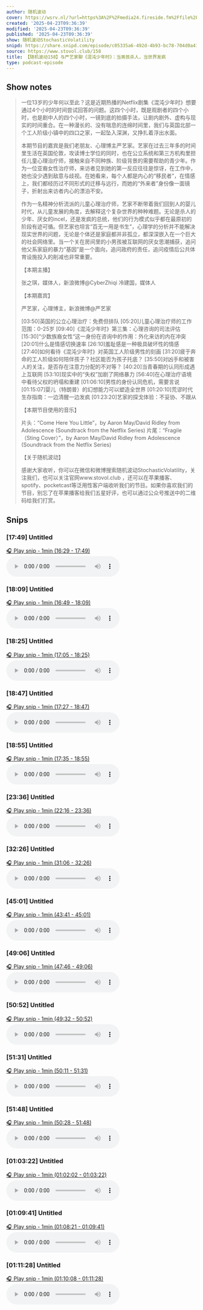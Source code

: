 ```yaml
---
author: 随机波动
cover: https://wsrv.nl/?url=https%3A%2F%2Fmedia24.fireside.fm%2Ffile%2Ffireside-images-2024%2Fpodcasts%2Fimages%2Fa%2Fa05075d5-4f3a-45ac-afff-580f795c5d77%2Fcover.jpg%3Fv%3D1&w=200&h=200
created: '2025-04-23T09:36:39'
modified: '2025-04-23T09:36:39'
published: '2025-04-23T09:36:39'
show: 随机波动StochasticVolatility
snipd: https://share.snipd.com/episode/c05335a6-492d-4b93-bc78-704d0a411dbc
source: https://www.stovol.club/158
title: 【随机波动158】与严艺家聊《混沌少年时》：当男孩杀人，当世界发疯
type: podcast-episode
---
```



## Show notes
> 一位13岁的少年何以至此？这是近期热播的Netflix剧集《混沌少年时》想要通过4个小时的时间尝试回答的问题。这四个小时，既是观剧者的四个小时，也是剧中人的四个小时，一镜到底的拍摄手法，让剧内剧外、虚构与现实的时间重合。在一种漫长的、没有喘息的连绵时间里，我们与英国北部一个工人阶级小镇中的四口之家，一起坠入深渊，又挣扎着浮出水面。
> 
> 
> 本期节目的嘉宾是我们老朋友、心理博主严艺家。艺家在过去三年多的时间里生活在英国伦敦，攻读博士学位的同时，也在公立系统和第三方机构里担任儿童心理治疗师，接触来自不同种族、阶级背景的需要帮助的青少年。作为一位亚裔女性治疗师，来访者见到她的第一反应往往是惊讶，在工作中，她也没少遇到敌意与歧视。在她看来，每个人都是内心的“移民者”，在情感上，我们都经历过不同形式的迁移与远行，而她的“外来者”身份像一面镜子，折射出来访者内心的漂泊不安。
> 
> 
> 作为一名精神分析流派的儿童心理治疗师，艺家不断带着我们回到人的婴儿时代，从儿童发展的角度，去解释这个复杂世界的种种难题。无论是杀人的少年、厌女的incel，还是发疯的总统，他们的行为模式似乎都在最原初的阶段有迹可循。但艺家也坦言“百无一用是书生”，心理学的分析并不能解决现实世界的问题，无论是个体还是家庭都并非孤立，都深深嵌入在一个巨大的社会网络里。当一个关在房间里的小男孩被互联网的厌女思潮捕获，追问他父系家庭的暴力“基因”是一个面向，追问政府的责任，追问疫情后公共体育设施投入的削减也非常重要。
> 
> 
> 【本期主播】
> 
> 
> 张之琪，媒体人，新浪微博@CyberZhiqi 
> 冷建国，媒体人
> 
> 
> 【本期嘉宾】
> 
> 
> 严艺家，心理博主，新浪微博@严艺家
> 
> 
> [03:50]英国的公立心理治疗：免费但排队 
> [05:20]儿童心理治疗师的工作范围：0-25岁 
> [09:40]《混沌少年时》第三集：心理咨询的司法评估 
> [15:30]“少数族裔女性“这一身份在咨询中的作用：外化来访的内在冲突 
> [20:01]什么是情感切换速率 
> [26:10]羞耻感是一种极具破坏性的情感 
> [27:40]如何看待《混沌少年时》对英国工人阶级男性的刻画 
> [31:20]疲于奔命的工人阶级如何陪伴孩子？社区能否为孩子托底？ 
> [35:50]对凶手和被害人的关注，是否存在注意力分配的不对等？ 
> [40:20]当青春期的认同形成遇上互联网 
> [53:10]现实中的“失权”加剧了网络暴力 
> [56:40]在心理治疗语境中看待父权的坍塌和重建 
> [01:06:10]男性的身份认同危机，需要言说 
> [01:15:07]婴儿（特朗普）的幻想能力可以塑造全世界 
> [01:20:10]荒谬时代生存指南：一边清醒一边发疯 
> [01:23:20]艺家的探戈体验：不妥协、不跟从
> 
> 
> 【本期节目使用的音乐】
> 
> 
> 片头：“Come Here You Little”，by Aaron May/David Ridley from Adolescence (Soundtrack from the Netflix Series) 
> 片尾：“Fragile（Sting Cover）”，by Aaron May/David Ridley from Adolescence (Soundtrack from the Netflix Series)
> 
> 
> 【关于随机波动】
> 
> 
> 感谢大家收听，你可以在微信和微博搜索随机波动StochasticVolatility，关注我们，也可以关注官网www.stovol.club ，还可以在苹果播客、spotify、pocketcast等泛用性客户端收听我们的节目。如果你喜欢我们的节目，别忘了在苹果播客给我们五星好评，也可以通过公众号推送中的二维码给我们打赏。

## Snips
### [17:49] Untitled
[🎧 Play snip - 1min️ (16:29 - 17:49)](https://share.snipd.com/snip/4fc27917-b080-4bb2-90f8-47eeb3665653)
<audio controls> <source src="https://aphid.fireside.fm/d/1437767933/a05075d5-4f3a-45ac-afff-580f795c5d77/74d0d19a-c873-41ef-8f29-eeec380d0a70.mp3#t=16:29,17:49"> </audio>
### [18:09] Untitled
[🎧 Play snip - 1min️ (16:49 - 18:09)](https://share.snipd.com/snip/0a787436-0322-45f8-8a39-5b3548a265c2)
<audio controls> <source src="https://aphid.fireside.fm/d/1437767933/a05075d5-4f3a-45ac-afff-580f795c5d77/74d0d19a-c873-41ef-8f29-eeec380d0a70.mp3#t=16:49,18:09"> </audio>
### [18:25] Untitled
[🎧 Play snip - 1min️ (17:05 - 18:25)](https://share.snipd.com/snip/468fa9b9-2f6c-4027-a167-d81a754d8347)
<audio controls> <source src="https://aphid.fireside.fm/d/1437767933/a05075d5-4f3a-45ac-afff-580f795c5d77/74d0d19a-c873-41ef-8f29-eeec380d0a70.mp3#t=17:05,18:25"> </audio>
### [18:47] Untitled
[🎧 Play snip - 1min️ (17:27 - 18:47)](https://share.snipd.com/snip/f1eee03d-6743-4f6c-9559-8281a5eb9def)
<audio controls> <source src="https://aphid.fireside.fm/d/1437767933/a05075d5-4f3a-45ac-afff-580f795c5d77/74d0d19a-c873-41ef-8f29-eeec380d0a70.mp3#t=17:27,18:47"> </audio>
### [18:55] Untitled
[🎧 Play snip - 1min️ (17:35 - 18:55)](https://share.snipd.com/snip/087fe8d7-ff23-4158-8373-f7782db092d6)
<audio controls> <source src="https://aphid.fireside.fm/d/1437767933/a05075d5-4f3a-45ac-afff-580f795c5d77/74d0d19a-c873-41ef-8f29-eeec380d0a70.mp3#t=17:35,18:55"> </audio>
### [23:36] Untitled
[🎧 Play snip - 1min️ (22:16 - 23:36)](https://share.snipd.com/snip/e396ca5f-549d-40f8-b799-1327a331c40b)
<audio controls> <source src="https://aphid.fireside.fm/d/1437767933/a05075d5-4f3a-45ac-afff-580f795c5d77/74d0d19a-c873-41ef-8f29-eeec380d0a70.mp3#t=22:16,23:36"> </audio>
### [32:26] Untitled
[🎧 Play snip - 1min️ (31:06 - 32:26)](https://share.snipd.com/snip/051cbb5b-4a93-4f22-8d47-560679e1eced)
<audio controls> <source src="https://aphid.fireside.fm/d/1437767933/a05075d5-4f3a-45ac-afff-580f795c5d77/74d0d19a-c873-41ef-8f29-eeec380d0a70.mp3#t=31:06,32:26"> </audio>
### [45:01] Untitled
[🎧 Play snip - 1min️ (43:41 - 45:01)](https://share.snipd.com/snip/ee381f73-397e-42ab-a110-ff39bb8008d0)
<audio controls> <source src="https://aphid.fireside.fm/d/1437767933/a05075d5-4f3a-45ac-afff-580f795c5d77/74d0d19a-c873-41ef-8f29-eeec380d0a70.mp3#t=43:41,45:01"> </audio>
### [49:06] Untitled
[🎧 Play snip - 1min️ (47:46 - 49:06)](https://share.snipd.com/snip/846fbef9-150d-4ef6-9fab-3e8c33e81a35)
<audio controls> <source src="https://aphid.fireside.fm/d/1437767933/a05075d5-4f3a-45ac-afff-580f795c5d77/74d0d19a-c873-41ef-8f29-eeec380d0a70.mp3#t=47:46,49:06"> </audio>
### [50:52] Untitled
[🎧 Play snip - 1min️ (49:32 - 50:52)](https://share.snipd.com/snip/6344d345-ce6b-42cf-8185-696472d15729)
<audio controls> <source src="https://aphid.fireside.fm/d/1437767933/a05075d5-4f3a-45ac-afff-580f795c5d77/74d0d19a-c873-41ef-8f29-eeec380d0a70.mp3#t=49:32,50:52"> </audio>
### [51:31] Untitled
[🎧 Play snip - 1min️ (50:11 - 51:31)](https://share.snipd.com/snip/a021209a-12f4-44ca-ac0e-d73127948383)
<audio controls> <source src="https://aphid.fireside.fm/d/1437767933/a05075d5-4f3a-45ac-afff-580f795c5d77/74d0d19a-c873-41ef-8f29-eeec380d0a70.mp3#t=50:11,51:31"> </audio>
### [51:48] Untitled
[🎧 Play snip - 1min️ (50:28 - 51:48)](https://share.snipd.com/snip/c50607ee-7f31-4b0a-b22b-b372baff47c8)
<audio controls> <source src="https://aphid.fireside.fm/d/1437767933/a05075d5-4f3a-45ac-afff-580f795c5d77/74d0d19a-c873-41ef-8f29-eeec380d0a70.mp3#t=50:28,51:48"> </audio>
### [01:03:22] Untitled
[🎧 Play snip - 1min️ (01:02:02 - 01:03:22)](https://share.snipd.com/snip/a36b52d4-2b5f-46d6-800a-61477e3c2ce3)
<audio controls> <source src="https://aphid.fireside.fm/d/1437767933/a05075d5-4f3a-45ac-afff-580f795c5d77/74d0d19a-c873-41ef-8f29-eeec380d0a70.mp3#t=01:02:02,01:03:22"> </audio>
### [01:09:41] Untitled
[🎧 Play snip - 1min️ (01:08:21 - 01:09:41)](https://share.snipd.com/snip/ed4cf97a-3dd7-419a-8d87-91c83a301c90)
<audio controls> <source src="https://aphid.fireside.fm/d/1437767933/a05075d5-4f3a-45ac-afff-580f795c5d77/74d0d19a-c873-41ef-8f29-eeec380d0a70.mp3#t=01:08:21,01:09:41"> </audio>
### [01:11:28] Untitled
[🎧 Play snip - 1min️ (01:10:08 - 01:11:28)](https://share.snipd.com/snip/bffb0cc8-fe5d-454d-afd5-7245e65502ff)
<audio controls> <source src="https://aphid.fireside.fm/d/1437767933/a05075d5-4f3a-45ac-afff-580f795c5d77/74d0d19a-c873-41ef-8f29-eeec380d0a70.mp3#t=01:10:08,01:11:28"> </audio>
